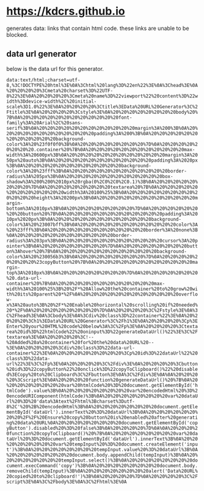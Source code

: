 # https://kdcrs.github.io
generates data: links that contain html code. these links are unable to be blocked.

## data url generator
below is the data url for this generator.

`data:text/html;charset=utf-8,%3C!DOCTYPE%20html%3E%0A%3Chtml%20lang%3D%22en%22%3E%0A%3Chead%3E%0A%20%20%20%20%3Cmeta%20charset%3D%22UTF-8%22%3E%0A%20%20%20%20%3Cmeta%20name%3D%22viewport%22%20content%3D%22width%3Ddevice-width%2C%20initial-scale%3D1.0%22%3E%0A%20%20%20%20%3Ctitle%3EData%20URL%20Generator%3C%2Ftitle%3E%0A%20%20%20%20%3Cstyle%3E%0A%20%20%20%20%20%20%20%20body%20%7B%0A%20%20%20%20%20%20%20%20%20%20%20%20font-family%3A%20Arial%2C%20sans-serif%3B%0A%20%20%20%20%20%20%20%20%20%20%20%20margin%3A%200%3B%0A%20%20%20%20%20%20%20%20%20%20%20%20padding%3A%200%3B%0A%20%20%20%20%20%20%20%20%20%20%20%20background-color%3A%20%23f0f0f0%3B%0A%20%20%20%20%20%20%20%20%7D%0A%20%20%20%20%20%20%20%20.container%20%7B%0A%20%20%20%20%20%20%20%20%20%20%20%20max-width%3A%20600px%3B%0A%20%20%20%20%20%20%20%20%20%20%20%20margin%3A%2050px%20auto%3B%0A%20%20%20%20%20%20%20%20%20%20%20%20padding%3A%2020px%3B%0A%20%20%20%20%20%20%20%20%20%20%20%20background-color%3A%20%23fff%3B%0A%20%20%20%20%20%20%20%20%20%20%20%20border-radius%3A%205px%3B%0A%20%20%20%20%20%20%20%20%20%20%20%20box-shadow%3A%200%200%2010px%20rgba(0%2C0%2C0%2C0.1)%3B%0A%20%20%20%20%20%20%20%20%7D%0A%20%20%20%20%20%20%20%20textarea%20%7B%0A%20%20%20%20%20%20%20%20%20%20%20%20width%3A%20100%25%3B%0A%20%20%20%20%20%20%20%20%20%20%20%20height%3A%20200px%3B%0A%20%20%20%20%20%20%20%20%20%20%20%20margin-bottom%3A%2010px%3B%0A%20%20%20%20%20%20%20%20%7D%0A%20%20%20%20%20%20%20%20button%20%7B%0A%20%20%20%20%20%20%20%20%20%20%20%20padding%3A%2010px%2020px%3B%0A%20%20%20%20%20%20%20%20%20%20%20%20background-color%3A%20%23007bff%3B%0A%20%20%20%20%20%20%20%20%20%20%20%20color%3A%20%23fff%3B%0A%20%20%20%20%20%20%20%20%20%20%20%20border%3A%20none%3B%0A%20%20%20%20%20%20%20%20%20%20%20%20border-radius%3A%203px%3B%0A%20%20%20%20%20%20%20%20%20%20%20%20cursor%3A%20pointer%3B%0A%20%20%20%20%20%20%20%20%7D%0A%20%20%20%20%20%20%20%20button%3Ahover%20%7B%0A%20%20%20%20%20%20%20%20%20%20%20%20background-color%3A%20%230056b3%3B%0A%20%20%20%20%20%20%20%20%7D%0A%20%20%20%20%20%20%20%20%23copyButton%20%7B%0A%20%20%20%20%20%20%20%20%20%20%20%20margin-top%3A%2010px%3B%0A%20%20%20%20%20%20%20%20%7D%0A%20%20%20%20%20%20%20%20.data-url-container%20%7B%0A%20%20%20%20%20%20%20%20%20%20%20%20max-width%3A%20100%25%3B%20%2F*%20Allow%20the%20container%20to%20grow%20with%20its%20parent%20*%2F%0A%20%20%20%20%20%20%20%20%20%20%20%20overflow-x%3A%20auto%3B%20%2F*%20Enable%20horizontal%20scrolling%20if%20needed%20*%2F%0A%20%20%20%20%20%20%20%20%7D%0A%20%20%20%20%3C%2Fstyle%3E%0A%3C%2Fhead%3E%0A%3Cbody%3E%0A%3Cdiv%20class%3D%22container%22%3E%0A%20%20%20%20%3Ch1%3EData%20URL%20Generator%3C%2Fh1%3E%0A%20%20%20%20%3Cp%3EEnter%20your%20HTML%20code%20below%3A%3C%2Fp%3E%0A%20%20%20%20%3Ctextarea%20id%3D%22htmlCode%22%20oninput%3D%22generateDataUrl()%22%3E%3C%2Ftextarea%3E%0A%20%20%20%20%3C!--%20Added%20a%20container%20for%20the%20data%20URL%20--%3E%0A%20%20%20%20%3Cdiv%20class%3D%22data-url-container%22%3E%0A%20%20%20%20%20%20%20%20%3Cp%20id%3D%22dataUrl%22%20class%3D%22data-url%22%3E%3C%2Fp%3E%0A%20%20%20%20%3C%2Fdiv%3E%0A%20%20%20%20%3Cbutton%20id%3D%22copyButton%22%20onclick%3D%22copyToClipboard()%22%20disabled%3ECopy%20to%20Clipboard%3C%2Fbutton%3E%0A%3C%2Fdiv%3E%0A%0A%20%20%20%20%3Cscript%3E%0A%20%20%20%20function%20generateDataUrl()%20%7B%0A%20%20%20%20%20%20%20%20var%20htmlCode%20%3D%20document.getElementById('htmlCode').value%3B%0A%20%20%20%20%20%20%20%20var%20encodedHtml%20%3D%20encodeURIComponent(htmlCode)%3B%0A%20%20%20%20%20%20%20%20var%20dataUrl%20%3D%20'data%3Atext%2Fhtml%3Bcharset%3Dutf-8%2C'%20%2B%20encodedHtml%3B%0A%20%20%20%20%20%20%20%20document.getElementById('dataUrl').innerText%20%3D%20dataUrl%3B%0A%20%20%20%20%20%20%20%20%2F%2F%20Ensure%20copy%20button%20is%20enabled%20after%20generating%20data%20URL%0A%20%20%20%20%20%20%20%20document.getElementById('copyButton').disabled%20%3D%20false%3B%0A%20%20%20%20%7D%0A%0A%20%20%20%20function%20copyToClipboard()%20%7B%0A%20%20%20%20%20%20%20%20var%20dataUrl%20%3D%20document.getElementById('dataUrl').innerText%3B%0A%20%20%20%20%20%20%20%20var%20tempInput%20%3D%20document.createElement('input')%3B%0A%20%20%20%20%20%20%20%20tempInput.value%20%3D%20dataUrl%3B%0A%20%20%20%20%20%20%20%20document.body.appendChild(tempInput)%3B%0A%20%20%20%20%20%20%20%20tempInput.select()%3B%0A%20%20%20%20%20%20%20%20document.execCommand('copy')%3B%0A%20%20%20%20%20%20%20%20document.body.removeChild(tempInput)%3B%0A%20%20%20%20%20%20%20%20alert('Data%20URL%20copied%20to%20clipboard!')%3B%0A%20%20%20%20%7D%0A%20%20%20%20%3C%2Fscript%3E%0A%3C%2Fbody%3E%0A%3C%2Fhtml%3E%0A`
